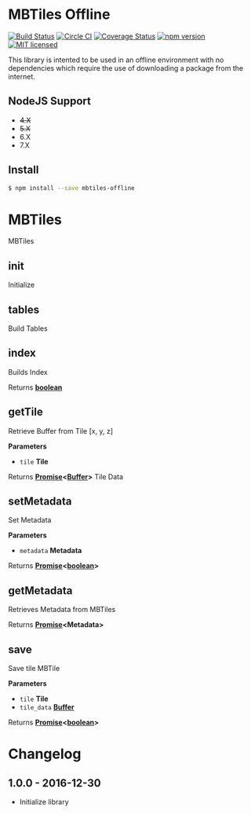 # MBTiles Offline

[![Build Status](https://travis-ci.org/DenisCarriere/mbtiles-offline.svg?branch=master)](https://travis-ci.org/DenisCarriere/mbtiles-offline)
[![Circle CI](https://circleci.com/gh/DenisCarriere/mbtiles-offline.svg?style=svg)](https://circleci.com/gh/DenisCarriere/mbtiles-offline)
[![Coverage Status](https://coveralls.io/repos/github/DenisCarriere/mbtiles-offline/badge.svg?branch=master)](https://coveralls.io/github/DenisCarriere/mbtiles-offline?branch=master)
[![npm version](https://badge.fury.io/js/mbtiles-offline.svg)](https://badge.fury.io/js/mbtiles-offline)
[![MIT licensed](https://img.shields.io/badge/license-MIT-blue.svg)](https://raw.githubusercontent.com/DenisCarriere/mbtiles-offline/master/LICENSE)

This library is intented to be used in an offline environment with no dependencies which require the use of downloading a package from the internet.

## NodeJS Support

- ~~4.X~~
- ~~5.X~~
- 6.X
- 7.X

## Install

```bash
$ npm install --save mbtiles-offline
```

# MBTiles

MBTiles

## init

Initialize

## tables

Build Tables

## index

Builds Index

Returns **[boolean](https://developer.mozilla.org/en-US/docs/Web/JavaScript/Reference/Global_Objects/Boolean)** 

## getTile

Retrieve Buffer from Tile [x, y, z]

**Parameters**

-   `tile` **Tile** 

Returns **[Promise](https://developer.mozilla.org/en-US/docs/Web/JavaScript/Reference/Global_Objects/Promise)&lt;[Buffer](https://nodejs.org/api/buffer.html)>** Tile Data

## setMetadata

Set Metadata

**Parameters**

-   `metadata` **Metadata** 

Returns **[Promise](https://developer.mozilla.org/en-US/docs/Web/JavaScript/Reference/Global_Objects/Promise)&lt;[boolean](https://developer.mozilla.org/en-US/docs/Web/JavaScript/Reference/Global_Objects/Boolean)>** 

## getMetadata

Retrieves Metadata from MBTiles

Returns **[Promise](https://developer.mozilla.org/en-US/docs/Web/JavaScript/Reference/Global_Objects/Promise)&lt;Metadata>** 

## save

Save tile MBTile

**Parameters**

-   `tile` **Tile** 
-   `tile_data` **[Buffer](https://nodejs.org/api/buffer.html)** 

Returns **[Promise](https://developer.mozilla.org/en-US/docs/Web/JavaScript/Reference/Global_Objects/Promise)&lt;[boolean](https://developer.mozilla.org/en-US/docs/Web/JavaScript/Reference/Global_Objects/Boolean)>** 

# Changelog

## 1.0.0 - 2016-12-30

- Initialize library
